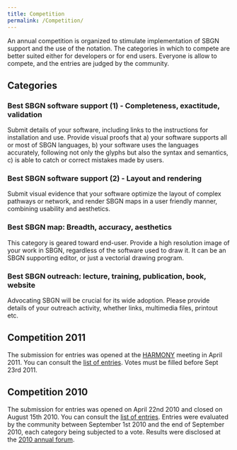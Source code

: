 ```yaml
---
title: Competition
permalink: /Competition/
---
```


An annual competition is organized to stimulate implementation of SBGN support and the use of the notation. The categories in which to compete are better suited either for developers or for end users. Everyone is allow to compete, and the entries are judged by the community.

Categories
----------

### Best SBGN software support (1) - Completeness, exactitude, validation

Submit details of your software, including links to the instructions for installation and use. Provide visual proofs that a) your software supports all or most of SBGN languages, b) your software uses the languages accurately, following not only the glyphs but also the syntax and semantics, c) is able to catch or correct mistakes made by users.

### Best SBGN software support (2) - Layout and rendering

Submit visual evidence that your software optimize the layout of complex pathways or network, and render SBGN maps in a user friendly manner, combining usability and aesthetics.

### Best SBGN map: Breadth, accuracy, aesthetics

This category is geared toward end-user. Provide a high resolution image of your work in SBGN, regardless of the software used to draw it. It can be an SBGN supporting editor, or just a vectorial drawing program.

### Best SBGN outreach: lecture, training, publication, book, website

Advocating SBGN will be crucial for its wide adoption. Please provide details of your outreach activity, whether links, multimedia files, printout etc.

Competition 2011
----------------

The submission for entries was opened at the [HARMONY](http://www.biopax.org/harmony.php) meeting in April 2011. You can consult the [list of entries](/Competition/Competition_2011/ "wikilink"). Votes must be filled before Sept 23rd 2011.

Competition 2010
----------------

The submission for entries was opened on April 22nd 2010 and closed on August 15th 2010. You can consult the [list of entries](/Competition/Competition_2010/ "wikilink"). Entries were evaluated by the community between September 1st 2010 and the end of September 2010, each category being subjected to a vote. Results were disclosed at the [2010 annual forum](/SBGN-6 "wikilink").